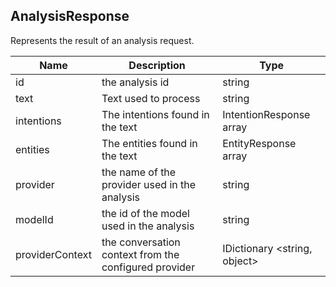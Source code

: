 ## AnalysisResponse

Represents the result of an analysis request.

| Name                     | Description                                           | Type                        |
|--------------------------|-------------------------------------------------------|-----------------------------|
| id                       | the analysis id                                       | string                      |
| text                     | Text used to process                                  | string                      |
| intentions               | The intentions found in the text                      | IntentionResponse array     |
| entities                 | The entities found in the text                        | EntityResponse array        |
| provider                 | the name of the provider used in the analysis         | string                      |
| modelId                  | the id of the model used in the analysis              | string                      |
| providerContext          | the conversation context from the configured provider | IDictionary \<string, object> |